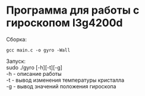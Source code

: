 # Программа для работы с гироскопом l3g4200d

Сборка:  
```
gcc main.c -o gyro -Wall  
```

Запуск:  
sudo ./gyro [-h][-t][-g]  
-h - описание работы  
-t - вывод изменения температуры кристалла  
-g - вывод значений положения гироскопа  
